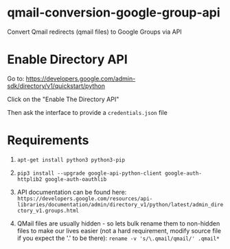 # qmail-conversion-google-group-api
Convert Qmail redirects (qmail files) to Google Groups via API

# Enable Directory API
Go to:
 https://developers.google.com/admin-sdk/directory/v1/quickstart/python

Click on the "Enable The Directory API"

Then ask the interface to provide a `credentials.json` file

# Requirements
1. ```apt-get install python3 python3-pip```

2. ```pip3 install --upgrade google-api-python-client google-auth-httplib2 google-auth-oauthlib```

3. API documentation can be found here: ```https://developers.google.com/resources/api-libraries/documentation/admin/directory_v1/python/latest/admin_directory_v1.groups.html```

4. QMail files are usually hidden - so lets bulk rename them to non-hidden files to make our lives easier (not a hard requirement, modify source file if you expect the '.' to be there): ```rename -v 's/\.qmail/qmail/' .qmail*```

